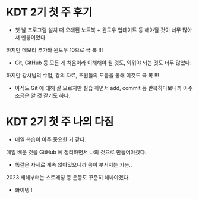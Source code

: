

# KDT 2기 첫 주 후기

- 첫 날 프로그램 설치 때 오래된 노트북 + 윈도우 업데이트 등 해야될 것이 너무 많아서 멘붕이었다.

하지만 메모리 추가와 윈도우 10으로 극 뽁 !!!

- Git, GitHub 등 모든 게 처음이라 이해해야 될 것도, 외워야 되는 것도 너무 많았다. 

하지만 강사님의 수업, 강의 자료, 조원들의 도움을 통해 이것도 극 뽁 !!!

- 아직도 Git 에 대해 잘 모르지만 실습 하면서 add, commit 등 반복하다보니까 
아주 조금은 알 것 같기도 하다.

# KDT 2기 첫 주 나의 다짐

- 매일 복습이 아주 중요한 거 같다. 

매일 배운 것을 GitHub 에 정리하면서 나의 것으로 만들어야겠다.

- 똑같은 자세로 계속 앉아있으니까 몸이 부서지는 기분..

2023 새해부터는 스트레칭 등 운동도 꾸준히 해봐야겠다.

- 화이탱 !